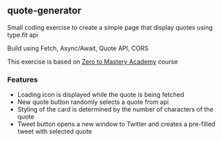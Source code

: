 ## quote-generator

Small coding exercise to create a simple page that display quotes using type.fit api

Build using Fetch, Async/Await, Quote API, CORS

This exercise is based on [Zero to Mastery Academy](https://zerotomastery.io/) course

### Features

- Loading icon is displayed while the quote is being fetched
- New quote button randomly selects a quote from api
- Styling of the card is determined by the number of characters of the quote
- Tweet button opens a new window to Twitter and creates a pre-filled tweet with selected quote

